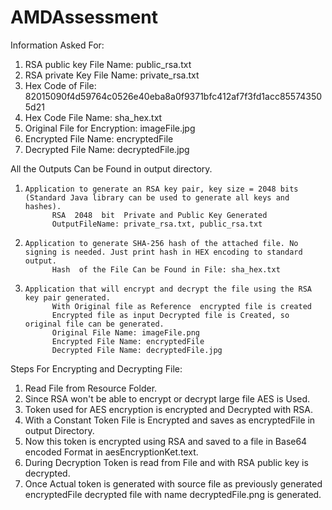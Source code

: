 # AMDAssessment

Information Asked For:
1) RSA public key File Name: public_rsa.txt
2) RSA private  Key File Name: private_rsa.txt
3) Hex Code of File: 82015090f4d59764c0526e40eba8a0f9371bfc412af7f3fd1acc855743505d21 
4) Hex Code File Name: sha_hex.txt
5) Original File for Encryption: imageFile.jpg
6) Encrypted File Name: encryptedFile
7) Decrypted File Name: decryptedFile.jpg


All the Outputs Can be Found in output directory.

1.     Application to generate an RSA key pair, key size = 2048 bits (Standard Java library can be used to generate all keys and hashes).
             RSA  2048  bit  Private and Public Key Generated
             OutputFileName: private_rsa.txt, public_rsa.txt

2.     Application to generate SHA-256 hash of the attached file. No signing is needed. Just print hash in HEX encoding to standard output.
             Hash  of the File Can be Found in File: sha_hex.txt

3.     Application that will encrypt and decrypt the file using the RSA key pair generated.
             With Original file as Reference  encrypted file is created
             Encrypted file as input Decrypted file is Created, so original file can be generated.
             Original File Name: imageFile.png
             Encrypted File Name: encryptedFile
             Decrypted File Name: decryptedFile.jpg

Steps For Encrypting and Decrypting File:
1. Read File from Resource Folder.
2. Since RSA won't be able to encrypt or decrypt large file AES is Used.
3. Token used for AES encryption is encrypted and Decrypted with RSA.
4. With  a Constant Token File is Encrypted  and saves as encryptedFile in output Directory.
5. Now this token is encrypted using RSA and saved to a file in  Base64 encoded Format in aesEncryptionKet.text.
6. During Decryption Token is read from File and  with RSA public key is decrypted.
7. Once Actual token is generated with source file as previously generated encryptedFile decrypted file with name decryptedFile.png is generated.
